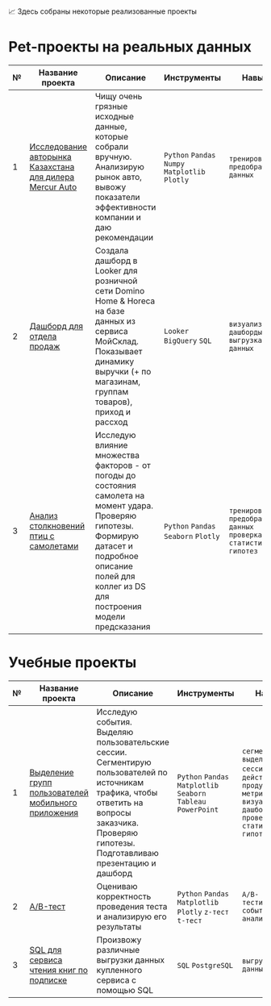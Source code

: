 📈 Здесь собраны некоторые реализованные проекты

# Pet-проекты на реальных данных
|№|Название проекта|Описание|Инструменты|Навыки|
|---|---|---|---|---|
|1|[Исследование авторынка Казахстана для дилера Mercur Auto](https://github.com/koroleva-e/portfolio/tree/main/Авторынок%20Казахстана)|Чищу очень грязные исходные данные, которые собрали вручную. Анализирую рынок авто, вывожу показатели эффективности компании и даю рекомендации|`Python` `Pandas` `Numpy` `Matplotlib` `Plotly`|`тренировка предобработки данных`|
|2|[Дашборд для отдела продаж](https://github.com/koroleva-e/portfolio/tree/main/Дашборд%20для%20Domino%20Home%20%26%20Horeca)|Создала дашборд в Looker для розничной сети Domino Home & Horeca на базе данных из сервиса МойСклад. Показывает динамику выручки (+ по магазинам, группам товаров), приход и рассход |`Looker` `BigQuery` `SQL`|`визуализация и дашборды` `выгрузка данных`|
|3|[Анализ столкновений птиц с самолетами](https://github.com/koroleva-e/portfolio/tree/main/Столкновения%20самолетов%20с%20птицами)|Исследую влияние множества факторов - от погоды до состояния самолета на момент удара. Проверяю гипотезы. Формирую датасет и подробное описание полей для коллег из DS для построения модели предсказания|`Python` `Pandas` `Seaborn` `Plotly`|`тренировка предобработки данных` `проверка статистических гипотез`|

# Учебные проекты

|№|Название проекта|Описание|Инструменты|Навыки|
|---|---|---|---|---|
|1|[Выделение групп пользователей мобильного приложения](https://github.com/koroleva-e/portfolio/tree/main/Выделение%20групп%20пользователей%20на%20основе%20поведения)|Исследую события. Выделяю пользовательские сессии. Сегментирую пользователей по источникам трафика, чтобы ответить на вопросы заказчика. Проверяю гипотезы. Подготавливаю презентацию и дашборд|`Python` `Pandas` `Matplotlib` `Seaborn` `Tableau` `PowerPoint`| `сегментация` `выделение сессий` `частота действий` `продуктовые метрики` `визуализация и дашборды` `проверка статистических гипотез`|
|2|[A/B-тест](https://github.com/koroleva-e/portfolio/tree/main/AB-тест)|Оцениваю корректность проведения теста и анализирую его результаты|`Python` `Pandas` `Matplotlib` `Plotly` `z-тест` `t-тест`|`A/B-тестирование` `событийная аналитика`|
|3|[SQL для сервиса чтения книг по подписке](https://github.com/koroleva-e/portfolio/tree/main/SQL)|Произвожу различные выгрузки данных купленного сервиса с помощью SQL|`SQL` `PostgreSQL`|`выгрузка данных`|
